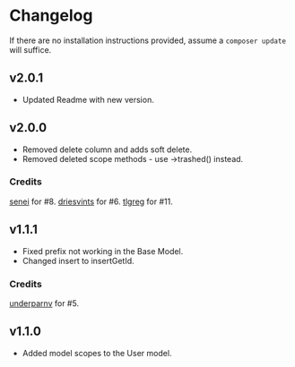 # Changelog

If there are no installation instructions provided, assume a ```composer update``` will suffice.

## v2.0.1
+ Updated Readme with new version.

## v2.0.0
+ Removed delete column and adds soft delete.
+ Removed deleted scope methods - use ->trashed() instead.

### Credits
[senei](https://github.com/senei) for #8.
[driesvints](https://github.com/driesvints) for #6.
[tlgreg](https://github.com/tlgreg) for #11.

## v1.1.1
+ Fixed prefix not working in the Base Model.
+ Changed insert to insertGetId.

### Credits
[underparnv](https://github.com/underparnv) for #5.

## v1.1.0
+ Added model scopes to the User model.